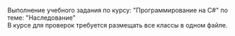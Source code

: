 Выполнение учебного задания по курсу: "Программирование на С#" по теме: "Наследование" <br>
В курсе для проверок требуется размещать все классы в одном файле.
